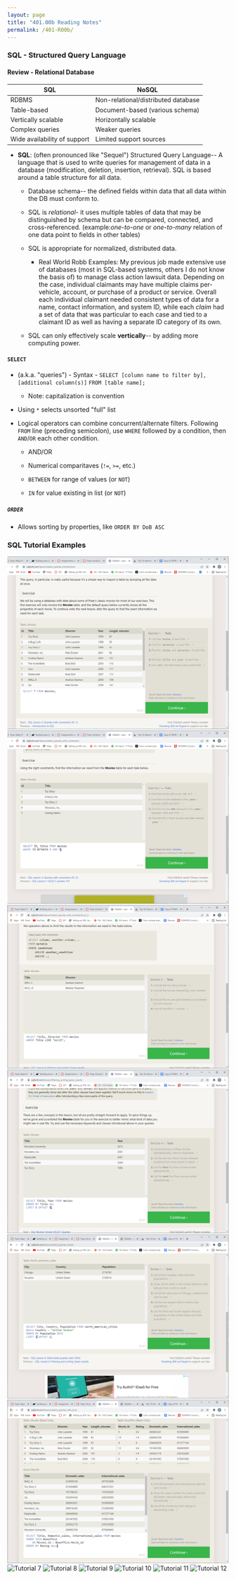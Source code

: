 ```yaml
---
layout: page
title: "401.00b Reading Notes"
permalink: /401-R00b/
---
```


### SQL - Structured Query Language

#### Review - Relational Database

| SQL     | NoSQL |
| ----------- | ----------- |
| RDBMS    | Non-relational/distributed database |
| Table-based   | Document-based (various schema)      |
| Vertically scalable     | Horizontally scalable |
| Complex queries | Weaker queries |
|  Wide availability of support    | Limited support sources    |

* **SQL**: (often pronounced like "Sequel") Structured Query Language-- A language that is used to write queries for management of data in a database (modification, deletion, insertion, retrieval). SQL is based around a table structure for all data.

  * Database schema-- the defined fields within data that all data within the DB must conform to.
  
  * SQL is *relational*- it uses multiple tables of data that may be distinguished by schema but can be compared, connected, and cross-referenced. (example:*one-to-one* or *one-to-many* relation of one data point to fields in other tables)

  * SQL is appropriate for normalized, distributed data.

    * Real World Robb Examples: My previous job made extensive use of databases (most in SQL-based systems, others I do not know the basis of) to manage class action lawsuit data. Depending on the case, individual claimants may have multiple claims per-vehicle, account, or purchase of a product or service. Overall each individual claimant needed consistent types of data for a name, contact information, and system ID, while each *claim* had a set of data that was particular to each case and tied to a claimant ID as well as having a separate ID category of its own.
  
  * SQL can only effectively scale **vertically**-- by adding more computing power.

#### `SELECT`

* (a.k.a. "queries") - Syntax - `SELECT [column name to filter by], [additional column(s)]`
`FROM [table name];`

  * Note: capitalization is convention

* Using `*` selects unsorted "full" list

* Logical operators can combine concurrent/alternate filters. Following `FROM` line (preceding semicolon), use `WHERE` followed by a condition, then `AND`/`OR` each other condition.

  * AND/OR

  * Numerical comparitaves (`!=`, `>=`, etc.)

  * `BETWEEN` for range of values (or `NOT`)

  * `IN` for value existing in list (or `NOT`)

##### `ORDER`

* Allows sorting by properties, like `ORDER BY DoB ASC`

### SQL Tutorial Examples

![Tutorial 1](401-sql-tutorial-1.PNG)
![Tutorial 2](401-sql-tutorial-2.PNG)
![Tutorial 3](401-sql-tutorial-3.PNG)
![Tutorial 4](401-sql-tutorial-4.PNG)
![Tutorial 5](401-sql-tutorial-5.PNG)
![Tutorial 6](401-sql-tutorial-6.PNG)
![Tutorial 7](401-sql-tutorial-7.PNG)
![Tutorial 8](401-sql-tutorial-8.PNG)
![Tutorial 9](401-sql-tutorial-9.PNG)
![Tutorial 10](401-sql-tutorial-10.PNG)
![Tutorial 11](401-sql-tutorial-11.PNG)
![Tutorial 12](401-sql-tutorial-12.PNG)

